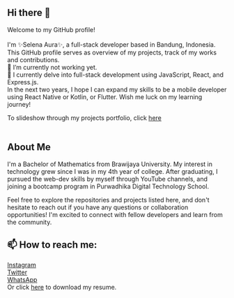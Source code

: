 ## Hi there 👋

Welcome to my GitHub profile!<br><br>
I'm ✨Selena Aura✨, a full-stack developer based in Bandung, Indonesia. This GitHub profile serves as overview of my projects, track of my works and contributions.<br>
🔭 I’m currently not working yet.<br>
🌱 I currently delve into full-stack development using JavaScript, React, and Express.js.<br>
In the next two years, I hope I can expand my skills to be a mobile developer using React Native or Kotlin, or Flutter. Wish me luck on my learning journey!

To slideshow through my projects portfolio, click <a href="https://drive.google.com/file/d/1z1ktrOD5kdSRKRx7aZmbr0t4m0yAmAdY/view?usp=sharing">here</a><br><br>

## About Me

I'm a Bachelor of Mathematics from Brawijaya University. My interest in technology grew since I was in my 4th year of college. After graduating, I pursued the web-dev skills by myself through YouTube channels, and joining a bootcamp program in Purwadhika Digital Technology School.


Feel free to explore the repositories and projects listed here, and don't hesitate to reach out if you have any questions or collaboration opportunities! I'm excited to connect with fellow developers and learn from the community.


## 📫 How to reach me:
<a href="www.instagram.com/selenaura">Instagram</a><br>
<a href="https://www.twitter.com/fullsunstealer">Twitter</a><br>
<a href="https://wa.me/6282234747191">WhatsApp</a><br>
Or click <a href="https://drive.google.com/file/d/1d_LQMRw8Ejn6Vm3wmKzGVZIgAK3eNu5Z/view?usp=sharing">here</a> to download my resume.
<!--
**auraselena/auraselena** is a ✨ _special_ ✨ repository because its `README.md` (this file) appears on your GitHub profile.

Here are some ideas to get you started:

- 🔭 I’m currently working on ...
- 🌱 I’m currently learning ...
- 👯 I’m looking to collaborate on ...
- 🤔 I’m looking for help with ...
- 💬 Ask me about ...
- 📫 How to reach me: ...
- 😄 Pronouns: ...
- ⚡ Fun fact: ...
-->
